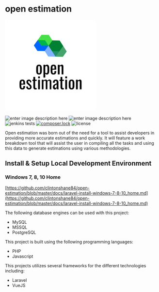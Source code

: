 
# open estimation

![logo](/public/img/open-estimation-logo.png)

![enter image description here](https://img.shields.io/github/package-json/v/clintonshane84/open-estimation/master)
![enter image description here](https://img.shields.io/jenkins/build)
![jenkins tests](https://img.shields.io/jenkins/tests?compact_message)
[![composer.lock](https://poser.pugx.org/phpunit/phpunit/composerlock)](//packagist.org/packages/phpunit/phpunit)
![license](https://img.shields.io/github/license/clintonshane84/open-estimation)

Open estimation was born out of the need for a tool to assist developers in providing more accurate estimations and quickly. It will feature a work breakdown tool that will assist the user in compiling all the tasks and using this data to generate estimations using various methodologies.

## Install & Setup Local Development Environment

### Windows 7, 8, 10 Home

[https://github.com/clintonshane84/open-estimation/blob/master/docs/laravel-install-windows-7-8-10_home.md](https://github.com/clintonshane84/open-estimation/blob/master/docs/laravel-install-windows-7-8-10_home.md)

The following database engines can be used with this project:

- MySQL
- MSSQL
- PostgreSQL

This project is built using the following programming languages:

- PHP
- Javascript

This projects utilizes several frameworks for the different technologies including:

- Laravel
- VueJS

